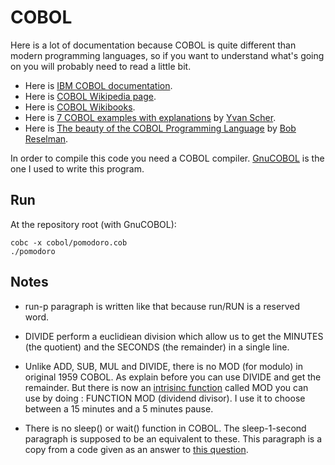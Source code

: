 # COBOL

Here is a lot of documentation because COBOL is quite different than modern programming languages, so if you want to understand what's going on you will probably need to read a little bit.

- Here is [IBM COBOL documentation](https://www.ibm.com/support/knowledgecenter/en/ssw_ibm_i_71/rzahg/rzahgcobol.htm).
- Here is [COBOL Wikipedia page](https://en.wikipedia.org/wiki/COBOL).
- Here is [COBOL Wikibooks](https://en.wikibooks.org/wiki/Software_Engineers_Handbook/Language_Dictionary/COBOL).
- Here is [7 COBOL examples with explanations](https://medium.com/@yvanscher/7-cobol-examples-with-explanations-ae1784b4d576) by [Yvan Scher](https://medium.com/@yvanscher).
- Here is [The beauty of the COBOL Programming Language](https://devops.com/the-beauty-of-the-cobol-programming-language-v2/) by [Bob Reselman](https://devops.com/author/bob-reselman/).

In order to compile this code you need a COBOL compiler. [GnuCOBOL](https://open-cobol.sourceforge.io/) is the one I used to write this program.

## Run

At the repository root (with GnuCOBOL):
```
cobc -x cobol/pomodoro.cob
./pomodoro
```

## Notes

- run-p paragraph is written like that because run/RUN is a reserved word.

- DIVIDE perform a euclidiean division which allow us to get the MINUTES (the quotient) and the SECONDS (the remainder) in a single line.

- Unlike ADD, SUB, MUL and DIVIDE, there is no MOD (for modulo) in original 1959 COBOL. As explain before you can use DIVIDE and get the remainder. But there is now an [intrisinc function](https://riptutorial.com/cobol/topic/7580/intrinsic-functions) called MOD you can use by doing : FUNCTION MOD (dividend divisor). I use it to choose between a 15 minutes and a 5 minutes pause.

- There is no sleep() or wait() function in COBOL. The sleep-1-second paragraph is supposed to be an equivalent to these. This paragraph is a copy from a code given as an answer to [this question](http://ibmmainframes.com/about9953.html).
